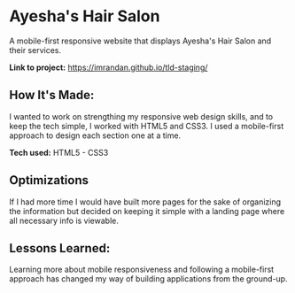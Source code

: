 # Ayesha's Hair Salon
A mobile-first responsive website that displays Ayesha's Hair Salon and their services.

**Link to project:** https://imrandan.github.io/tld-staging/

## How It's Made:
I wanted to work on strengthing my responsive web design skills, and to keep the tech simple, I worked with HTML5 and CSS3. I used a mobile-first approach to design each section one at a time. 

**Tech used:** HTML5 - CSS3

## Optimizations

If I had more time I would have built more pages for the sake of organizing the information but decided on keeping it simple with a landing page where all necessary info is viewable.

## Lessons Learned:

Learning more about mobile responsiveness and following a mobile-first approach has changed my way of building applications from the ground-up.
